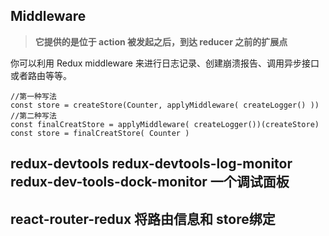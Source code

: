 ## Middleware

> **它提供的是位于 action 被发起之后，到达 reducer 之前的扩展点**

你可以利用 Redux middleware 来进行日志记录、创建崩溃报告、调用异步接口或者路由等等。

```
//第一种写法
const store = createStore(Counter, applyMiddleware( createLogger() ))
//第二种写法
const finalCreatStore = applyMiddleware( createLogger())(createStore)
const store = finalCreatStore( Counter )
```

## redux-devtools redux-devtools-log-monitor redux-dev-tools-dock-monitor 一个调试面板

## react-router-redux 将路由信息和 store绑定
